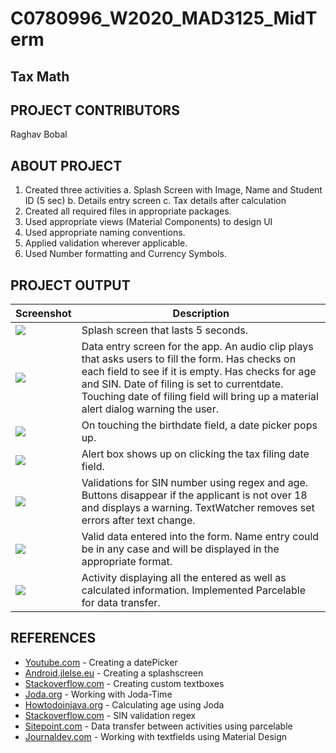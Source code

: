 # C0780996_W2020_MAD3125_MidTerm
## Tax Math
## PROJECT CONTRIBUTORS
Raghav Bobal
## ABOUT PROJECT
1. Created three activities
    a. Splash Screen with Image, Name and Student ID (5 sec)
    b. Details entry screen
    c. Tax details after calculation
2. Created all required files in appropriate packages.
3. Used appropriate views (Material Components) to design UI
4. Used appropriate naming conventions.
5. Applied validation wherever applicable.
6. Used Number formatting and Currency Symbols.

## PROJECT OUTPUT
Screenshot | Description
--- | ---
<img src="https://i.ibb.co/gzjdH3L/Screenshot-1586486930.png"/> | Splash screen that lasts 5 seconds.
<img src="https://ibb.co/f0c7tjX"> | Data entry screen for the app. An audio clip plays that asks users to fill the form. Has checks on each field to see if it is empty. Has checks for age and SIN. Date of filing is set to currentdate. Touching date of filing field will bring up a material alert dialog warning the user.
<img src="https://ibb.co/J5Bq0Kw"/> | On touching the birthdate field, a date picker pops up.
<img src="https://ibb.co/BzRKhRD"/> | Alert box shows up on clicking the tax filing date field.
<img src="https://ibb.co/QJFH5Zf"/> | Validations for SIN number using regex and age. Buttons disappear if the applicant is not over 18 and displays a warning. TextWatcher removes set errors after text change.
<img src="https://ibb.co/YXM61Br"/> | Valid data entered into the form. Name entry could be in any case and will be displayed in the appropriate format.
<img src="https://ibb.co/hLKmbtf"/> | Activity displaying all the entered as well as calculated information. Implemented Parcelable for data transfer.
## REFERENCES
* [Youtube.com](https://www.youtube.com/watch?v=hwe1abDO2Ag) - Creating a datePicker
* [Android.jlelse.eu](https://android.jlelse.eu/the-complete-android-splash-screen-guide-c7db82bce565) - Creating a splashscreen
* [Stackoverflow.com](https://stackoverflow.com/questions/3646415/how-to-create-edittext-with-rounded-corners) - Creating custom textboxes
* [Joda.org](https://www.joda.org/joda-time/index.html) - Working with Joda-Time
* [Howtodoinjava.org](https://howtodoinjava.com/java/calculate-age-from-date-of-birth/) - Calculating age using Joda
* [Stackoverflow.com](https://stackoverflow.com/questions/20082855/regular-expression-for-canadian-sin-social-insurance-number) - SIN validation regex
* [Sitepoint.com](https://www.sitepoint.com/transfer-data-between-activities-with-android-parcelable/) - Data transfer between activities using parcelable
* [Journaldev.com](https://www.journaldev.com/14748/android-textinputlayout-example) - Working with textfields using Material Design
